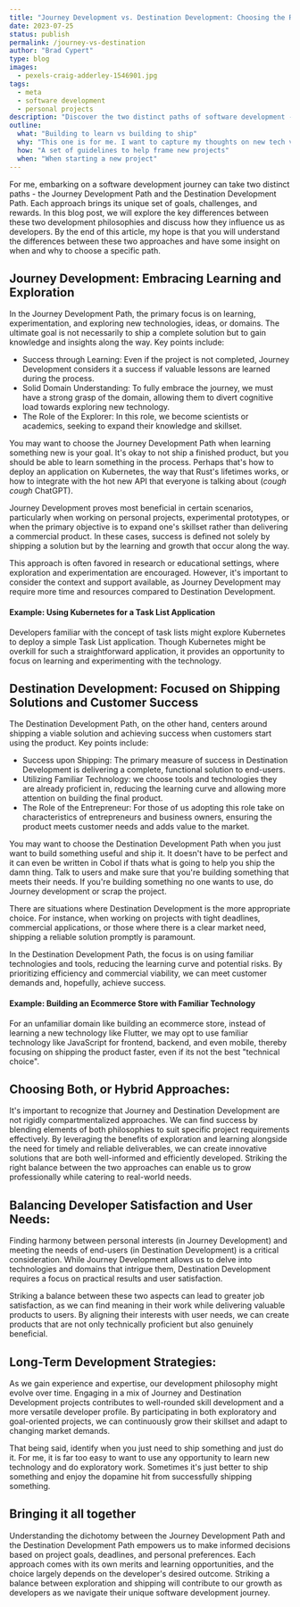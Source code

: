 ```yaml
---
title: "Journey Development vs. Destination Development: Choosing the Right Path for Software Projects"
date: 2023-07-25
status: publish
permalink: /journey-vs-destination
author: "Brad Cypert"
type: blog
images:
  - pexels-craig-adderley-1546901.jpg
tags:
  - meta
  - software development
  - personal projects
description: "Discover the two distinct paths of software development - Journey Development and Destination Development. Unravel the goals, challenges, and rewards of each approach as developers embrace learning and experimentation or prioritize shipping viable solutions. Explore the roles of scientists, entrepreneurs, and product managers in this development philosophy. Delve into real-life examples, strategies for striking the right balance, and the importance of community collaboration. Unleash the potential of your development journey and make informed decisions for successful projects."
outline:
  what: "Building to learn vs building to ship"
  why: "This one is for me. I want to capture my thoughts on new tech vs shipping software"
  how: "A set of guidelines to help frame new projects"
  when: "When starting a new project"
---
```


For me, embarking on a software development journey can take two distinct paths - the Journey Development Path and the Destination Development Path. Each approach brings its unique set of goals, challenges, and rewards. In this blog post, we will explore the key differences between these two development philosophies and discuss how they influence us as developers. By the end of this article, my hope is that you will understand the differences between these two approaches and have some insight on when and why to choose a specific path.

## Journey Development: Embracing Learning and Exploration

In the Journey Development Path, the primary focus is on learning, experimentation, and exploring new technologies, ideas, or domains. The ultimate goal is not necessarily to ship a complete solution but to gain knowledge and insights along the way. Key points include:

- Success through Learning: Even if the project is not completed, Journey Development considers it a success if valuable lessons are learned during the process.
- Solid Domain Understanding: To fully embrace the journey, we must have a strong grasp of the domain, allowing them to divert cognitive load towards exploring new technology.
- The Role of the Explorer: In this role, we become scientists or academics, seeking to expand their knowledge and skillset.

You may want to choose the Journey Development Path when learning something new is your goal. It's okay to not ship a finished product, but you should be able to learn something in the process. Perhaps that's how to deploy an application on Kubernetes, the way that Rust's lifetimes works, or how to integrate with the hot new API that everyone is talking about (*cough cough* ChatGPT).

Journey Development proves most beneficial in certain scenarios, particularly when working on personal projects, experimental prototypes, or when the primary objective is to expand one's skillset rather than delivering a commercial product. In these cases, success is defined not solely by shipping a solution but by the learning and growth that occur along the way. 

This approach is often favored in research or educational settings, where exploration and experimentation are encouraged. However, it's important to consider the context and support available, as Journey Development may require more time and resources compared to Destination Development.

#### Example: Using Kubernetes for a Task List Application

Developers familiar with the concept of task lists might explore Kubernetes to deploy a simple Task List application. Though Kubernetes might be overkill for such a straightforward application, it provides an opportunity to focus on learning and experimenting with the technology.

## Destination Development: Focused on Shipping Solutions and Customer Success

The Destination Development Path, on the other hand, centers around shipping a viable solution and achieving success when customers start using the product. Key points include:

- Success upon Shipping: The primary measure of success in Destination Development is delivering a complete, functional solution to end-users.
- Utilizing Familiar Technology: we choose tools and technologies they are already proficient in, reducing the learning curve and allowing more attention on building the final product.
- The Role of the Entrepreneur: For those of us adopting this role take on characteristics of entrepreneurs and business owners, ensuring the product meets customer needs and adds value to the market.

You may want to choose the Destination Development Path when you just want to build something useful and ship it. It doesn't have to be perfect and it can even be written in Cobol if thats what is going to help you ship the damn thing. Talk to users and make sure that you're building something that meets their needs. If you're building something no one wants to use, do Journey development or scrap the project. 

There are situations where Destination Development is the more appropriate choice. For instance, when working on projects with tight deadlines, commercial applications, or those where there is a clear market need, shipping a reliable solution promptly is paramount. 

In the Destination Development Path, the focus is on using familiar technologies and tools, reducing the learning curve and potential risks. By prioritizing efficiency and commercial viability, we can meet customer demands and, hopefully, achieve success.

#### Example: Building an Ecommerce Store with Familiar Technology

For an unfamiliar domain like building an ecommerce store, instead of learning a new technology like Flutter, we may opt to use familiar technology like JavaScript for frontend, backend, and even mobile, thereby focusing on shipping the product faster, even if its not the best "technical choice".

## Choosing Both, or Hybrid Approaches:

It's important to recognize that Journey and Destination Development are not rigidly compartmentalized approaches. We can find success by blending elements of both philosophies to suit specific project requirements effectively. By leveraging the benefits of exploration and learning alongside the need for timely and reliable deliverables, we can create innovative solutions that are both well-informed and efficiently developed. Striking the right balance between the two approaches can enable us to grow professionally while catering to real-world needs.

## Balancing Developer Satisfaction and User Needs:

Finding harmony between personal interests (in Journey Development) and meeting the needs of end-users (in Destination Development) is a critical consideration. While Journey Development allows us to delve into technologies and domains that intrigue them, Destination Development requires a focus on practical results and user satisfaction. 

Striking a balance between these two aspects can lead to greater job satisfaction, as we can find meaning in their work while delivering valuable products to users. By aligning their interests with user needs, we can create products that are not only technically proficient but also genuinely beneficial.

## Long-Term Development Strategies:

As we gain experience and expertise, our development philosophy might evolve over time. Engaging in a mix of Journey and Destination Development projects contributes to well-rounded skill development and a more versatile developer profile. By participating in both exploratory and goal-oriented projects, we can continuously grow their skillset and adapt to changing market demands. 

That being said, identify when you just need to ship something and just do it. For me, it is far too easy to want to use any opportunity to learn new technology and do exploratory work. Sometimes it's just better to ship something and enjoy the dopamine hit from successfully shipping something.

## Bringing it all together

Understanding the dichotomy between the Journey Development Path and the Destination Development Path empowers us to make informed decisions based on project goals, deadlines, and personal preferences. Each approach comes with its own merits and learning opportunities, and the choice largely depends on the developer's desired outcome. Striking a balance between exploration and shipping will contribute to our growth as developers as we navigate their unique software development journey.